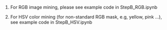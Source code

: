 1. For RGB image mining, please see example code in StepB_RGB.ipynb

2. For HSV color mining (for non-standard RGB mask, e.g, yellow, pink ...), see example code in StepB_HSV.ipynb
